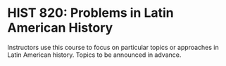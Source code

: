 # HIST 820: Problems in Latin American History

Instructors use this course to focus on particular topics or approaches in Latin American history. Topics to be announced in advance.